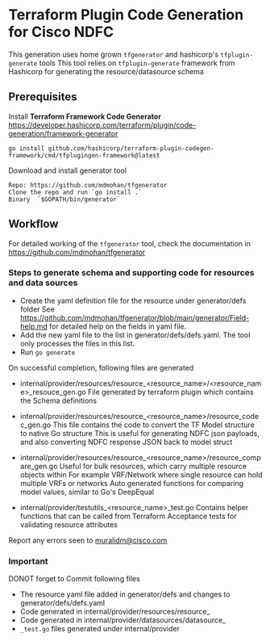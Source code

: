 # Terraform Plugin Code Generation for Cisco NDFC
This generation uses home grown `tfgenerator` and hashicorp's `tfplugin-generate` tools
This tool relies on `tfplugin-generate` framework from Hashicorp for generating the resource/datasource schema

## Prerequisites 
Install **Terraform Framework Code Generator**      
https://developer.hashicorp.com/terraform/plugin/code-generation/framework-generator    
```
go install github.com/hashicorp/terraform-plugin-codegen-framework/cmd/tfplugingen-framework@latest    
```
Download and install generator tool  
```          
Repo: https://github.com/mdmohan/tfgenerator    
Clone the repo and run `go install .`    
Binary  `$GOPATH/bin/generator`
```

## Workflow
For detailed working of the `tfgenerator` tool, check the documentation in https://github.com/mdmohan/tfgenerator     

### Steps to generate schema and supporting code for resources and data sources

* Create the yaml definition file for the resource under generator/defs folder
See https://github.com/mdmohan/tfgenerator/blob/main/generator/Field-help.md for detailed help on the fields in yaml file.
* Add the new yaml file to the list in generator/defs/defs.yaml. The tool only processes the files in this list.       
* Run `go generate` 

On successful completion, following files are generated

* internal/provider/resources/resource_<resource_name>/<resource_name>_resouce_gen.go
File generated by terraform plugin which contains the Schema definitions

* internal/provider/resources/resource_<resource_name>/resource_codec_gen.go
This file contains the code to convert the TF Model structure to native Go structure
This is useful for generating NDFC json payloads, and also converting NDFC response JSON back to model struct

* internal/provider/resources/resource_<resource_name>/resource_compare_gen.go 
Useful for bulk resources, which carry multiple resource objects within
For example VRF/Network where single resource can hold multiple VRFs or networks
Auto generated functions for comparing model values, similar to Go's DeepEqual

* internal/provider/testutils_<resource_name>_test.go 
Contains helper functions that can be called from Terraform Acceptance tests for validating resource attributes

Report any errors seen to muralidm@cisco.com

### Important
DONOT forget to Commit following files
* The resource yaml file added in generator/defs and changes to generator/defs/defs.yaml
* Code generated in internal/provider/resources/resource_<name>
* Code generated in internal/provider/datasources/datasource_<name>
* `_test.go` files generated under internal/provider






